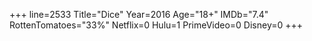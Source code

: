 +++
line=2533
Title="Dice"
Year=2016
Age="18+"
IMDb="7.4"
RottenTomatoes="33%"
Netflix=0
Hulu=1
PrimeVideo=0
Disney=0
+++

